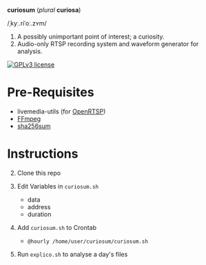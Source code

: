 **curiosum** (*plural* **curiosa**)

/ˌkyː.riˈoː.zʏm/

1. A possibly unimportant point of interest; a curiosity.
2. Audio-only RTSP recording system and waveform generator for analysis.

[![GPLv3 license](https://img.shields.io/badge/License-GPLv3-blue.svg)](https://github.com/andre-abadi/curiosum/blob/master/LICENSE)

# Pre-Requisites

- livemedia-utils (for [OpenRTSP](http://www.live555.com/openRTSP/))
- [FFmpeg](https://ffmpeg.org/)
- [sha256sum](https://help.ubuntu.com/community/HowToSHA256SUM)

# Instructions

2. Clone this repo
3. Edit Variables in `curiosum.sh`

    - data
    - address
    - duration

4. Add `curiosum.sh` to Crontab

    - `@hourly /home/user/curiosum/curiosum.sh`

5. Run `explico.sh` to analyse a day's files
